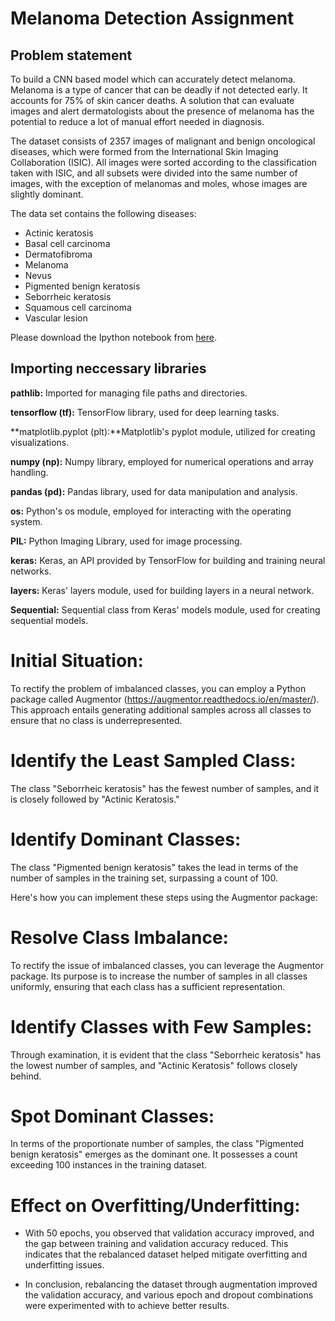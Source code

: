# Melanoma Detection Assignment

## Problem statement

To build a CNN based model which can accurately detect melanoma. Melanoma is a type of cancer that can be deadly if not detected early. It accounts for 75% of skin cancer deaths. A solution that can evaluate images and alert dermatologists about the presence of melanoma has the potential to reduce a lot of manual effort needed in diagnosis.

The dataset consists of 2357 images of malignant and benign oncological diseases, which were formed from the International Skin Imaging Collaboration (ISIC). All images were sorted according to the classification taken with ISIC, and all subsets were divided into the same number of images, with the exception of melanomas and moles, whose images are slightly dominant.


The data set contains the following diseases:

- Actinic keratosis
- Basal cell carcinoma
- Dermatofibroma
- Melanoma
- Nevus
- Pigmented benign keratosis
- Seborrheic keratosis
- Squamous cell carcinoma
- Vascular lesion
 
Please download the Ipython notebook from [here](https://github.com/ContentUpgrad/Convolutional-Neural-Networks/blob/main/Melanoma%20Detection%20Assignment/Starter_code_Assignment_CNN_Skin_Cancer%20(1).ipynb).


## Importing neccessary libraries


**pathlib:** Imported for managing file paths and directories.

**tensorflow (tf):** TensorFlow library, used for deep learning tasks.

**matplotlib.pyplot (plt):**Matplotlib's pyplot module, utilized for creating visualizations.

**numpy (np):** Numpy library, employed for numerical operations and array handling.

**pandas (pd):** Pandas library, used for data manipulation and analysis.

**os:** Python's os module, employed for interacting with the operating system.

**PIL:** Python Imaging Library, used for image processing.

**keras:** Keras, an API provided by TensorFlow for building and training 
neural networks.

**layers:** Keras' layers module, used for building layers in a neural network.

**Sequential:** Sequential class from Keras' models module, used for creating sequential models.

# Initial Situation:

To rectify the problem of imbalanced classes, you can employ a Python package called Augmentor (https://augmentor.readthedocs.io/en/master/). This approach entails generating additional samples across all classes to ensure that no class is underrepresented.

# Identify the Least Sampled Class:

The class "Seborrheic keratosis" has the fewest number of samples, and it is closely followed by "Actinic Keratosis."

# Identify Dominant Classes:

The class "Pigmented benign keratosis" takes the lead in terms of the number of samples in the training set, surpassing a count of 100.

Here's how you can implement these steps using the Augmentor package:

# Resolve Class Imbalance:

To rectify the issue of imbalanced classes, you can leverage the Augmentor package. Its purpose is to increase the number of samples in all classes uniformly, ensuring that each class has a sufficient representation.

# Identify Classes with Few Samples:

Through examination, it is evident that the class "Seborrheic keratosis" has the lowest number of samples, and "Actinic Keratosis" follows closely behind.

# Spot Dominant Classes:

In terms of the proportionate number of samples, the class "Pigmented benign keratosis" emerges as the dominant one. It possesses a count exceeding 100 instances in the training dataset.

# Effect on Overfitting/Underfitting:

- With 50 epochs, you observed that validation accuracy improved, and the gap between training and validation accuracy reduced. This indicates that the rebalanced dataset helped mitigate overfitting and underfitting issues.

- In conclusion, rebalancing the dataset through augmentation improved the validation accuracy, and various epoch and dropout combinations were experimented with to achieve better results.
